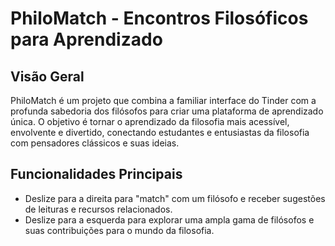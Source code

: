 # PhiloMatch - Encontros Filosóficos para Aprendizado
 

## Visão Geral

PhiloMatch é um projeto que combina a familiar interface do Tinder com a profunda sabedoria dos filósofos para criar uma plataforma de aprendizado única. O objetivo é tornar o aprendizado da filosofia mais acessível, envolvente e divertido, conectando estudantes e entusiastas da filosofia com pensadores clássicos e suas ideias.

## Funcionalidades Principais

- Deslize para a direita para "match" com um filósofo e receber sugestões de leituras e recursos relacionados.
- Deslize para a esquerda para explorar uma ampla gama de filósofos e suas contribuições para o mundo da filosofia.
